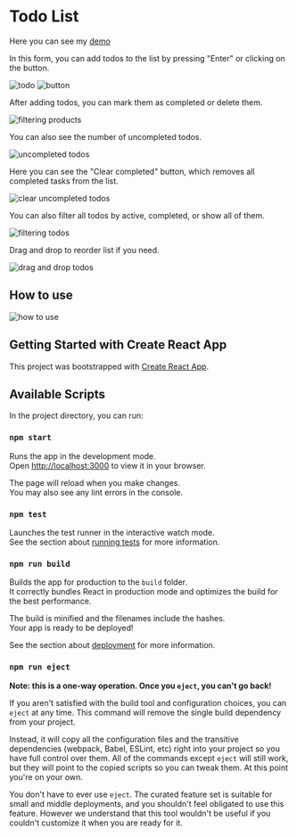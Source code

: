 # Todo List

Here you can see my [demo](https://vov4ukz53.github.io/frontend-challenge/)

In this form, you can add todos to the list by pressing "Enter" or clicking on the button.

![todo](https://i.ibb.co/3FQpx36/todo-form.jpg)
![button](https://i.ibb.co/c3kpvrs/add-button.jpg)

After adding todos, you can mark them as completed or delete them.

![filtering products](https://i.ibb.co/9pyFC7Q/check-remove-todo.jpg)

You can also see the number of uncompleted todos.

![uncompleted todos](https://i.ibb.co/yQ5hjgQ/uncompleted-todos.jpg)

Here you can see the "Clear completed" button, which removes all completed tasks from the list.

![clear uncompleted todos](https://i.ibb.co/jk11SLy/clear-completed-todos.jpg)

You can also filter all todos by active, completed, or show all of them.

![filtering todos](https://i.ibb.co/CP0LbBC/filtering-todos.jpg)

Drag and drop to reorder list if you need.

![drag and drop todos](https://i.ibb.co/4Mz9hFC/drag-and-drop-todos.jpg)

## How to use
![how to use](https://i.ibb.co/FgGkkzz/Video-240801134204.gif)

## Getting Started with Create React App

This project was bootstrapped with [Create React App](https://github.com/facebook/create-react-app).

## Available Scripts

In the project directory, you can run:

### `npm start`

Runs the app in the development mode.\
Open [http://localhost:3000](http://localhost:3000) to view it in your browser.

The page will reload when you make changes.\
You may also see any lint errors in the console.

### `npm test`

Launches the test runner in the interactive watch mode.\
See the section about [running tests](https://facebook.github.io/create-react-app/docs/running-tests) for more information.

### `npm run build`

Builds the app for production to the `build` folder.\
It correctly bundles React in production mode and optimizes the build for the best performance.

The build is minified and the filenames include the hashes.\
Your app is ready to be deployed!

See the section about [deployment](https://facebook.github.io/create-react-app/docs/deployment) for more information.

### `npm run eject`

**Note: this is a one-way operation. Once you `eject`, you can't go back!**

If you aren't satisfied with the build tool and configuration choices, you can `eject` at any time. This command will remove the single build dependency from your project.

Instead, it will copy all the configuration files and the transitive dependencies (webpack, Babel, ESLint, etc) right into your project so you have full control over them. All of the commands except `eject` will still work, but they will point to the copied scripts so you can tweak them. At this point you're on your own.

You don't have to ever use `eject`. The curated feature set is suitable for small and middle deployments, and you shouldn't feel obligated to use this feature. However we understand that this tool wouldn't be useful if you couldn't customize it when you are ready for it.
